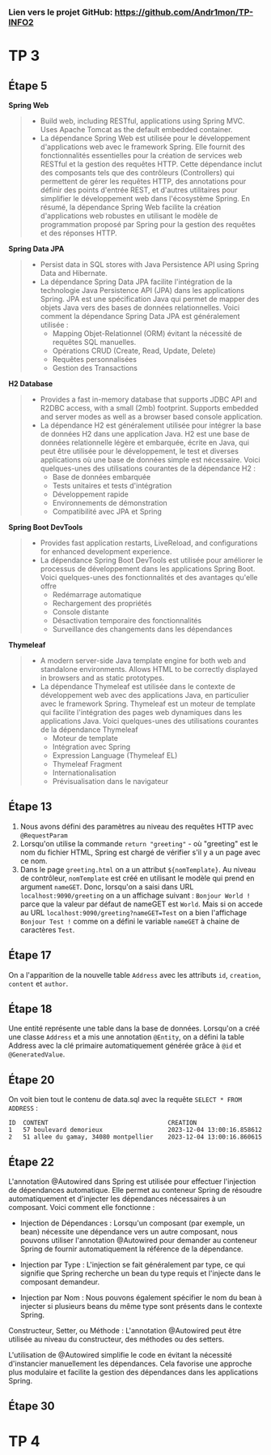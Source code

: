 ### Lien vers le projet GitHub: https://github.com/Andr1mon/TP-INFO2

# TP 3

## Étape 5

**Spring Web**
  > * Build web, including RESTful, applications using Spring MVC. Uses Apache Tomcat as the  default embedded container. 
  > * La dépendance Spring Web est utilisée pour le développement d'applications web avec le framework Spring. Elle fournit des fonctionnalités essentielles pour la création de services web RESTful et la gestion des requêtes HTTP. Cette dépendance inclut des composants tels que des contrôleurs (Controllers) qui permettent de gérer les requêtes HTTP, des annotations pour définir des points d'entrée REST, et d'autres utilitaires pour simplifier le développement web dans l'écosystème Spring. En résumé, la dépendance Spring Web facilite la création d'applications web robustes en utilisant le modèle de programmation proposé par Spring pour la gestion des requêtes et des réponses HTTP.

**Spring Data JPA**
  > * Persist data in SQL stores with Java Persistence API using Spring Data and Hibernate.
  > * La dépendance Spring Data JPA facilite l'intégration de la technologie Java Persistence API (JPA) dans les applications Spring. JPA est une spécification Java qui permet de mapper des objets Java vers des bases de données relationnelles. Voici comment la dépendance Spring Data JPA est généralement utilisée :
  >   * Mapping Objet-Relationnel (ORM) évitant la nécessité de requêtes SQL manuelles.
  >   * Opérations CRUD (Create, Read, Update, Delete)
  >   * Requêtes personnalisées
  >   * Gestion des Transactions
  
**H2 Database**
  > * Provides a fast in-memory database that supports JDBC API and R2DBC access, with a small (2mb) footprint. Supports embedded and server modes as well as a browser based console application. 
  > * La dépendance H2 est généralement utilisée pour intégrer la base de données H2 dans une application Java. H2 est une base de données relationnelle légère et embarquée, écrite en Java, qui peut être utilisée pour le développement, le test et diverses applications où une base de données simple est nécessaire. Voici quelques-unes des utilisations courantes de la dépendance H2 :
  >   * Base de données embarquée
  >   * Tests unitaires et tests d'intégration
  >   * Développement rapide
  >   * Environnements de démonstration
  >   * Compatibilité avec JPA et Spring

**Spring Boot DevTools**
  > * Provides fast application restarts, LiveReload, and configurations for enhanced development experience.
  > * La dépendance Spring Boot DevTools est utilisée pour améliorer le processus de développement dans les applications Spring Boot. Voici quelques-unes des fonctionnalités et des avantages qu'elle offre
  >   * Redémarrage automatique
  >   * Rechargement des propriétés
  >   * Console distante
  >   * Désactivation temporaire des fonctionnalités
  >   * Surveillance des changements dans les dépendances

**Thymeleaf**
  > * A modern server-side Java template engine for both web and standalone environments. Allows HTML to be correctly displayed in browsers and as static prototypes.
  > * La dépendance Thymeleaf est utilisée dans le contexte de développement web avec des applications Java, en particulier avec le framework Spring. Thymeleaf est un moteur de template qui facilite l'intégration des pages web dynamiques dans les applications Java. Voici quelques-unes des utilisations courantes de la dépendance Thymeleaf
  >   * Moteur de template
  >   * Intégration avec Spring
  >   * Expression Language (Thymeleaf EL)
  >   * Thymeleaf Fragment
  >   * Internationalisation
  >   * Prévisualisation dans le navigateur

## Étape 13

1. Nous avons défini des paramètres au niveau des requêtes HTTP avec `@RequestParam`
2. Lorsqu'on utilise la commande `return "greeting"` - où "greeting" est le nom du fichier HTML, Spring est chargé de vérifier s'il y a un page avec ce nom.
3. Dans le page `greeting.html` on a un attribut `${nomTemplate}`. Au niveau de contrôleur, `nomTemplate` est créé en utilisant le modèle qui prend en argument `nameGET`. Donc, lorsqu'on a saisi dans URL `localhost:9090/greeting` on a un affichage suivant : `Bonjour World !` parce que la valeur par défaut de nameGET est `World`. Mais si on accede au URL `localhost:9090/greeting?nameGET=Test` on a bien l'affichage `Bonjour Test !` comme on a défini le variable `nameGET` à chaine de caractères `Test`.

## Étape 17

On a l'apparition de la nouvelle table `Address` avec les attributs `id`, `creation`, `content` et `author`.

## Étape 18

Une entité représente une table dans la base de données. Lorsqu'on a créé une classe `Address` et a mis une annotation `@Entity`, on a défini la table Address avec la clé primaire automatiquement générée grâce à `@id` et `@GeneratedValue`.

## Étape 20

On voit bien tout le contenu de data.sql avec la requête `SELECT * FROM ADDRESS` :
```
ID  CONTENT                                 CREATION  
1   57 boulevard demorieux                  2023-12-04 13:00:16.858612
2   51 allee du gamay, 34080 montpellier    2023-12-04 13:00:16.860615
```

## Étape 22

L'annotation @Autowired dans Spring est utilisée pour effectuer l'injection de dépendances automatique. Elle permet au conteneur Spring de résoudre automatiquement et d'injecter les dépendances nécessaires à un composant. Voici comment elle fonctionne :

* Injection de Dépendances : Lorsqu'un composant (par exemple, un bean) nécessite une dépendance vers un autre composant, nous pouvons utiliser l'annotation @Autowired pour demander au conteneur Spring de fournir automatiquement la référence de la dépendance.

* Injection par Type : L'injection se fait généralement par type, ce qui signifie que Spring recherche un bean du type requis et l'injecte dans le composant demandeur.

* Injection par Nom : Nous pouvons également spécifier le nom du bean à injecter si plusieurs beans du même type sont présents dans le contexte Spring.

Constructeur, Setter, ou Méthode : L'annotation @Autowired peut être utilisée au niveau du constructeur, des méthodes ou des setters.

L'utilisation de @Autowired simplifie le code en évitant la nécessité d'instancier manuellement les dépendances. Cela favorise une approche plus modulaire et facilite la gestion des dépendances dans les applications Spring.

## Étape 30



# TP 4